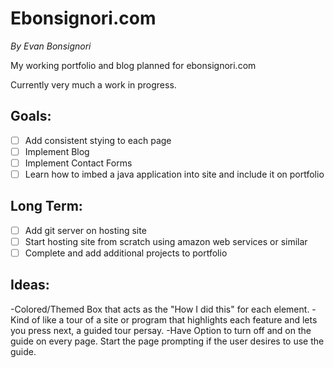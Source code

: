 # Ebonsignori.com 
*By Evan Bonsignori*

My working portfolio and blog planned for ebonsignori.com

Currently very much a work in progress.

## Goals:
- [ ] Add consistent stying to each page
- [ ] Implement Blog
- [ ] Implement Contact Forms
- [ ] Learn how to imbed a java application into site and include it on portfolio

## Long Term:
- [ ] Add git server on hosting site
- [ ] Start hosting site from scratch using amazon web services or similar
- [ ] Complete and add additional projects to portfolio 

## Ideas:
-Colored/Themed Box that acts as the "How I did this" for each element.
-Kind of like a tour of a site or program that highlights each feature and lets you press next, a guided tour persay.
-Have Option to turn off and on the guide on every page. Start the page prompting if the user desires to use the guide.


